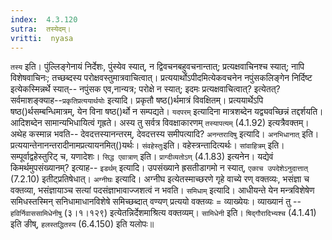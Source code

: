 ```yaml
---
index:  4.3.120
sutra:  तस्येदम्।
vritti:  nyasa
---
```


`तस्य` इति। पुंल्लिङ्गेनायं निर्देशः, पुंस्येव स्यात्, न द्विवचनबहुवचनान्तात्; प्रत्यक्षवाचिनश्च स्यात्; नापि विशेषवाचिनः; तच्छब्दस्य परोक्षवस्तुमात्रवाचित्वात्। प्रत्ययार्थोऽपीदमित्येकवचनेन नपुंसकलिङ्गेन निर्दिष्ट इत्येकस्मिन्नर्थे स्यात्-- नपुंसक एव,नान्यत्र; परोक्षे न स्यात्; इदमः प्रत्यक्षवाचित्वात्? इत्येतत्? सर्वमाशङ्क्याह--`प्रकृतिप्रत्ययार्थयोः` इत्यादि। प्रकृतौ षष्ठ()र्थमात्रं विवक्षितम्। प्रत्ययार्थेऽपि षष्ठ()र्थसम्बन्धिमात्रम्, येन विना षष्ठ()र्थो न सम्पद्यते। `यदपरम्` इत्यादिना मात्रशब्देन यद्व्यवच्छिन्नं तद्दर्शयति। आदिशब्देन सामान्यभिधायित्वं गृह्रते। अस्य तु सर्वत्र विवक्षाकारणम् `तस्यापत्यम्` (4.1.92) इत्यत्रैवक्तम्। अथेह कस्मान्न भवति-- देवदत्तस्यानन्तरम्, देवदत्तस्य समीपत्यादि? `अनन्तरादिषु` इत्यादि। `अनभिधानात्` इति। प्रत्ययान्तेनानन्तरादीनामप्रत्यायनमित्()यर्थः।
`संवहेस्तुः`इति। वहेस्त्रन्तादित्यर्थः। `सांवाहित्रम्` इति। सम्पूर्वाद्वहेस्तुरिट् च, यणादेशः। `सिद्ध एवात्राण्` इति। `प्राग्दीव्यतोऽण्` (4.1.83) इत्यनेन। यद्येवं किमर्थमुपसंख्यानम्? इत्याह-- `इडर्थम्` इत्यादि। उपसंख्याने ह्रसतीडागमो न स्यात्, `एकाच उपदेशेऽनुदात्तात्` (7.2.10) इतीट्प्रतिषेधात्।
`अग्नीघः` इत्यादि। अग्नीघ इत्येतस्माच्छरणे गृहे वाच्ये रण् वक्तव्यः, भसंज्ञा च वक्तव्या, भसंज्ञायाञ्च सत्यां पदसंज्ञाभावाज्जशत्वं न भवति।
`समिधाम्` इत्यादि। आधीयन्ते येन मन्त्रविशेषेण समिधस्तस्मिन् सनिधामाधानविशेषे समिच्छब्दात् वण्यण् प्रत्ययो वक्तव्यः = व्याख्येयः। व्याख्यानं तु --`हविर्निवाससामिधेनीषु` (३।१।१२९) इत्येतन्निर्देशमाश्रित्य वक्तव्यम्। `सामिधेनी` इति। `षिद्गौरादिभ्यश्च` (4.1.41) इति ङीष्, `हलस्तद्धितस्य` (6.4.150) इति यलोपः॥

